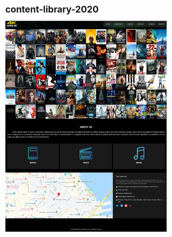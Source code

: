 # content-library-2020

![Main page](https://github.com/lightcraf/content-library-2020/blob/master/screenshots/home.jpg)
